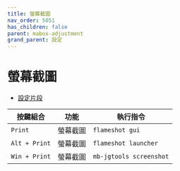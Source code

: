 ```yaml
---
title: 螢幕截圖
nav_order: 5051
has_children: false
parent: mabox-adjustment
grand_parent: 設定
---
```



# 螢幕截圖

* [設定片段](https://github.com/samwhelp/note-about-mabox/tree/gh-pages/_demo/project/mabox-adjustment/asset/overlay/etc/skel/.config/openbox/share/gen/openbox-gen-rc/Section/Keybind/Screenshot.php#L3-L19)

| 按鍵組合      | 功能                 | 執行指令   |
| ------------- | -------------------- | ---------- |
| `Print`       | 螢幕截圖             | `flameshot gui`    |
| `Alt + Print` | 螢幕截圖             | `flameshot launcher` |
| `Win + Print` | 螢幕截圖             | `mb-jgtools screenshot` |
